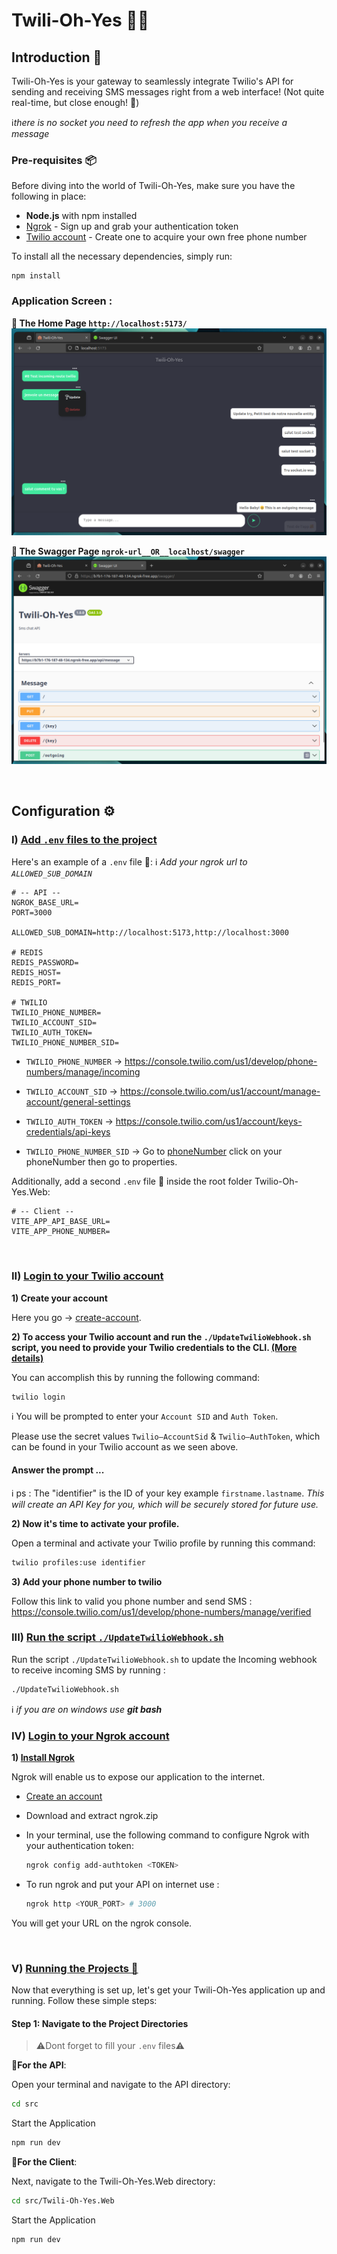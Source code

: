 # Twili-Oh-Yes 🚀📱

## Introduction 📝

Twili-Oh-Yes is your gateway to seamlessly integrate Twilio's API for sending and receiving SMS messages right from a web interface! 
(Not quite real-time, but close enough! 🤫)

ℹ️*there is no socket you need to refresh the app when you receive a message*

### Pre-requisites 📦

Before diving into the world of Twili-Oh-Yes, make sure you have the following in place:

* **Node.js** with npm installed
* [Ngrok](https://ngrok.com/download) - Sign up and grab your authentication token
* [Twilio account](https://login.twilio.com/u/signup?state=hKFo2SBxNE9kNGRwRFhKbldPNTA2TllReXMycHJVZGphaEJHWaFur3VuaXZlcnNhbC1sb2dpbqN0aWTZIE05NVg3ekJCUGFrRXY0cHh2VDYyNU5tUmFKcEt0djh1o2NpZNkgTW05M1lTTDVSclpmNzdobUlKZFI3QktZYjZPOXV1cks) - Create one to acquire your own free phone number

To install all the necessary dependencies, simply run:

```npm
npm install
```

### Application Screen : 

**🔹 The Home Page `http://localhost:5173/`**
![Twili-Oh-Yes HomePage](https://github.com/YoubaImkf/Twili-Oh-Yes/blob/main/public/img/Twili-Oh-Yes_HomePage.png)

**🔹 The Swagger Page `ngrok-url__OR__localhost/swagger`**
![Twili-Oh-Yes Swagger](https://github.com/YoubaImkf/Twili-Oh-Yes/blob/main/public/img/Twili-Oh-Yes_Swagger.png)


‎ 
## Configuration ⚙️

### I) <u>Add `.env` files to the project</u>

Here's an example of a `.env` file 📄:
ℹ️ *Add your ngrok url to `ALLOWED_SUB_DOMAIN`*

```env=
# -- API --
NGROK_BASE_URL=
PORT=3000

ALLOWED_SUB_DOMAIN=http://localhost:5173,http://localhost:3000

# REDIS
REDIS_PASSWORD=
REDIS_HOST=
REDIS_PORT=

# TWILIO
TWILIO_PHONE_NUMBER=
TWILIO_ACCOUNT_SID=
TWILIO_AUTH_TOKEN=
TWILIO_PHONE_NUMBER_SID=
```

* `TWILIO_PHONE_NUMBER` →
https://console.twilio.com/us1/develop/phone-numbers/manage/incoming

* `TWILIO_ACCOUNT_SID` → 
https://console.twilio.com/us1/account/manage-account/general-settings

* `TWILIO_AUTH_TOKEN` → 
https://console.twilio.com/us1/account/keys-credentials/api-keys

* `TWILIO_PHONE_NUMBER_SID` → 
Go to [phoneNumber](https://console.twilio.com/us1/develop/phone-numbers/manage/incoming) click on your phoneNumber then go to properties.
‎ 

Additionally, add a second `.env` file 📄 inside the root folder Twilio-Oh-Yes.Web:

```env=
# -- Client --
VITE_APP_API_BASE_URL=
VITE_APP_PHONE_NUMBER=
```

‎ 
### II) <u>Login to your Twilio account</u>

**1) Create your account**

Here you go → [create-account](https://login.twilio.com/u/signup?state=hKFo2SBxNE9kNGRwRFhKbldPNTA2TllReXMycHJVZGphaEJHWaFur3VuaXZlcnNhbC1sb2dpbqN0aWTZIE05NVg3ekJCUGFrRXY0cHh2VDYyNU5tUmFKcEt0djh1o2NpZNkgTW05M1lTTDVSclpmNzdobUlKZFI3QktZYjZPOXV1cks).

**2) To access your Twilio account and run the `./UpdateTwilioWebhook.sh` script, you need to provide your Twilio credentials to the CLI. [(More details)](https://www.twilio.com/docs/twilio-cli/quickstart)**

You can accomplish this by running the following command:

```bash
twilio login
```

ℹ️ You will be prompted to enter your `Account SID` and `Auth Token`. 

Please use the secret values `Twilio–AccountSid` & `Twilio–AuthToken`, which can be found in your Twilio account as we seen above.

#### Answer the prompt ...
ℹ️     ps : The "identifier" is the ID of your key example `firstname.lastname`.
*This will create an API Key for you, which will be securely stored for future use.*


**2) Now it's time to activate your profile.**

Open a terminal and activate your Twilio profile by running this command:

```bash
twilio profiles:use identifier
```

**3) Add your phone number to twilio**

Follow this link to valid you phone number and send SMS : https://console.twilio.com/us1/develop/phone-numbers/manage/verified
‎ 

### III) <u>Run the script `./UpdateTwilioWebhook.sh`</u>

Run the script `./UpdateTwilioWebhook.sh` to update the Incoming webhook to receive incoming SMS by running :
```bash
./UpdateTwilioWebhook.sh
```

ℹ️ *if you are on windows use **git bash***
‎ 

### IV) <u>Login to your Ngrok account</u>

**1) [Install Ngrok](https://ngrok.com/docs/getting-started/?os=linux)**

Ngrok will enable us to expose our application to the internet.

- [Create an account](https://dashboard.ngrok.com/signup)
- Download and extract ngrok.zip

- In your terminal, use the following command to configure Ngrok with your authentication token:
    ```bash
    ngrok config add-authtoken <TOKEN>
    ```

- To run ngrok and put your API on internet use : 
    ```bash
    ngrok http <YOUR_PORT> # 3000
    ```

You will get your URL on the ngrok console.

‎ 
### V) <u>Running the Projects 🚀</u>

Now that everything is set up, let's get your Twili-Oh-Yes application up and running. 
Follow these simple steps:

#### Step 1: Navigate to the Project Directories
> ⚠️Dont forget to fill your `.env` files⚠️

🔹**For the API**:

Open your terminal and navigate to the API directory:

```bash
cd src
```
Start the Application

```bash
npm run dev
```

🔹**For the Client**:

Next, navigate to the Twili-Oh-Yes.Web directory:

```bash
cd src/Twili-Oh-Yes.Web
```
Start the Application
```bash
npm run dev
```